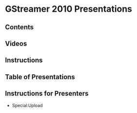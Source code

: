 # GStreamer 2010 Presentations
## Contents
## Videos
## Instructions
## Table of Presentations
## Instructions for Presenters
* Special:Upload
